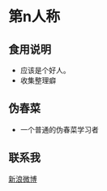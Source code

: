 第n人称
==============
食用说明
----
- 应该是个好人。
- 收集整理癖

伪春菜
----
- 一个普通的伪春菜学习者

联系我
-----
  <a href="https://weibo.com/u/7572369974" target="_blank">新浪微博</a>

